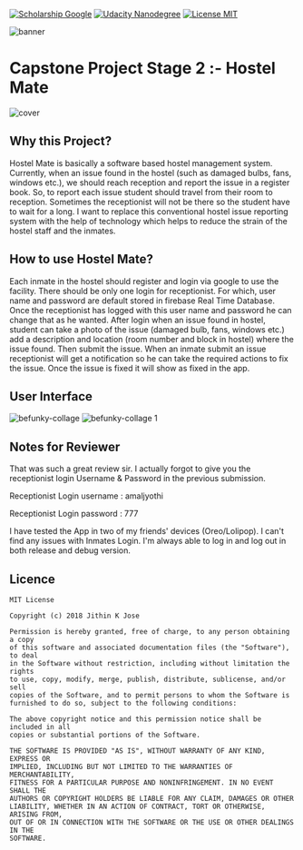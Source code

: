 [![Scholarship Google](https://img.shields.io/badge/scholarship-Google-brightgreen.svg)](https://in.udacity.com/google-india-scholarships)
[![Udacity Nanodegree](https://img.shields.io/badge/Udacity-Nanodegree-blue.svg)](https://in.udacity.com/course/android-developer-nanodegree-by-google--nd801)
[![License MIT](https://img.shields.io/github/license/mashape/apistatus.svg)](https://github.com/Jithin-Jude/Nanodegree_Hostel-Mate/blob/master/LICENSE) 

![banner](https://user-images.githubusercontent.com/20029287/46324719-881b4680-c612-11e8-92b6-5bb5882b2abd.jpg)

# Capstone Project Stage 2 :- Hostel Mate

![cover](https://user-images.githubusercontent.com/20029287/45880101-75a83e00-bdc4-11e8-8415-429d2af7067d.JPG)

Why this Project?
-
Hostel Mate is basically a software based hostel management system. Currently, when an issue
found in the hostel (such as damaged bulbs, fans, windows etc.), we should reach
reception and report the issue in a register book. So, to report each issue student should travel
from their room to reception. Sometimes the receptionist will not be there so the student have to
wait for a long. I want to replace this conventional hostel issue reporting system with the help of
technology which helps to reduce the strain of the hostel staff and the inmates.

How to use Hostel Mate?
-
Each inmate in the hostel should register and login via google to use the facility. There should
be only one login for receptionist. For which, user name and password are default stored in firebase Real Time Database. Once the receptionist has logged with this user name and
password he can change that as he wanted.
After login when an issue found in hostel, student can take a photo of the issue (damaged bulb,
fans, windows etc.) add a description and location (room number and block in hostel) where the
issue found. Then submit the issue.
When an inmate submit an issue receptionist will get a notification so he can take the required
actions to fix the issue. Once the issue is fixed it will show as fixed in the app.

User Interface
-
![befunky-collage](https://user-images.githubusercontent.com/20029287/45881004-75f60880-bdc7-11e8-8be2-1384ceb71f5b.jpg)
![befunky-collage 1](https://user-images.githubusercontent.com/20029287/45881007-7b535300-bdc7-11e8-873d-fcdaa66026d0.jpg)

Notes for Reviewer
-
That was such a great review sir. I actually forgot to give you the receptionist login Username & Password in the previous submission.

Receptionist Login username : amaljyothi

Receptionist Login password : 777

I have tested the App in two of my friends' devices (Oreo/Lolipop). I can't find any issues with Inmates Login. I'm always able to log in and log out in both release and debug version.

Licence
-
```
MIT License

Copyright (c) 2018 Jithin K Jose

Permission is hereby granted, free of charge, to any person obtaining a copy
of this software and associated documentation files (the "Software"), to deal
in the Software without restriction, including without limitation the rights
to use, copy, modify, merge, publish, distribute, sublicense, and/or sell
copies of the Software, and to permit persons to whom the Software is
furnished to do so, subject to the following conditions:

The above copyright notice and this permission notice shall be included in all
copies or substantial portions of the Software.

THE SOFTWARE IS PROVIDED "AS IS", WITHOUT WARRANTY OF ANY KIND, EXPRESS OR
IMPLIED, INCLUDING BUT NOT LIMITED TO THE WARRANTIES OF MERCHANTABILITY,
FITNESS FOR A PARTICULAR PURPOSE AND NONINFRINGEMENT. IN NO EVENT SHALL THE
AUTHORS OR COPYRIGHT HOLDERS BE LIABLE FOR ANY CLAIM, DAMAGES OR OTHER
LIABILITY, WHETHER IN AN ACTION OF CONTRACT, TORT OR OTHERWISE, ARISING FROM,
OUT OF OR IN CONNECTION WITH THE SOFTWARE OR THE USE OR OTHER DEALINGS IN THE
SOFTWARE.
```
